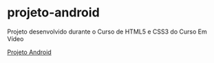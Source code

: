 # projeto-android
Projeto desenvolvido durante o Curso de HTML5 e CSS3 do Curso Em Vídeo

<a href = 'https://luccatrevisan.github.io/projeto-android/conte%C3%BAdo/html/index.html'>Projeto Android</a>